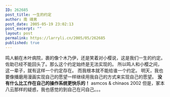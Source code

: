 ```yaml
---
ID: 262685
post_title: 一生的约定
author: 南 靖男
post_date: 2005-05-19 23:02:13
post_excerpt: ""
layout: post
permalink: https://larryli.cn/2005/05/262685
published: true
---
```

鸣人躺在木叶病院，裹的像个木乃伊，还是笑着对小樱说，这是我们一生的约定。
佐助已经不能回头了。那么这个约定始终是无法实现的。
所以鸣人和小樱之间，这一辈子，就有这样一个约定存在。
而我根本就不能给谁一个约定。
明天，我也要像播磨用漫画实现自己的愿望一样继续用我自己的方式来实现自己的愿望。
<strong>没有什么比工作在自己的操作系统更快乐的！</strong> asmcos &amp; chinaos 2002
但是，冢本八云那样的疑惑，我也感觉的到自己在问自己。。。